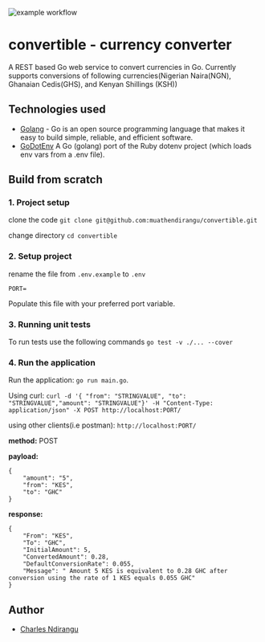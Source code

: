 ![example workflow](https://github.com/muathendirangu/convertible/actions/workflows/go.yml/badge.svg)

# convertible - currency converter
A REST based Go web service to convert currencies in Go. Currently supports conversions of following currencies(Nigerian Naira(NGN), Ghanaian Cedis(GHS), and Kenyan Shillings (KSH))

## Technologies used
  - [Golang](https://golang.org/) - Go is an open source programming language that makes it easy to build simple, reliable, and efficient software.
  - [GoDotEnv](https://pkg.go.dev/github.com/joho/godotenv) A Go (golang) port of the Ruby dotenv project (which loads env vars from a .env file).


## Build from scratch

### 1. Project setup
clone the code
`git clone git@github.com:muathendirangu/convertible.git`

change directory
`cd convertible`

### 2. Setup project
 
rename the file from `.env.example` to `.env` 
```
PORT=
```
Populate this file with your preferred port variable.


### 3. Running unit tests

To run tests use the following commands
`go test -v ./... --cover`

### 4. Run the application

Run the application: `go run main.go`.

Using curl:
`curl -d '{ "from": "STRINGVALUE", "to": "STRINGVALUE","amount": "STRINGVALUE"}' -H "Content-Type: application/json" -X POST http://localhost:PORT/`

using other clients(i.e postman):
`http://localhost:PORT/`

**method:** POST

**payload:**

```
{
    "amount": "5",
    "from": "KES",
    "to": "GHC"
}
```
**response:**
```
{
    "From": "KES",
    "To": "GHC",
    "InitialAmount": 5,
    "ConvertedAmount": 0.28,
    "DefaultConversionRate": 0.055,
    "Message": " Amount 5 KES is equivalent to 0.28 GHC after conversion using the rate of 1 KES equals 0.055 GHC"
}
```


## Author

- [Charles Ndirangu](https://twitter.com/muathendirangu)

